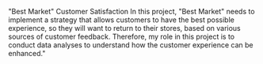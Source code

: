 "Best Market" Customer Satisfaction
In this project, "Best Market" needs to implement a strategy that allows customers to have the best possible experience,
so they will want to return to their stores, based on various sources of customer feedback.
Therefore, my role in this project is to conduct data analyses to understand how the customer experience can be enhanced."
